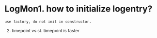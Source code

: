 # LogMon1. how to initialize logentry?
    use factory, do not init in constructor.
2. timepoint vs st. timepoint is faster


